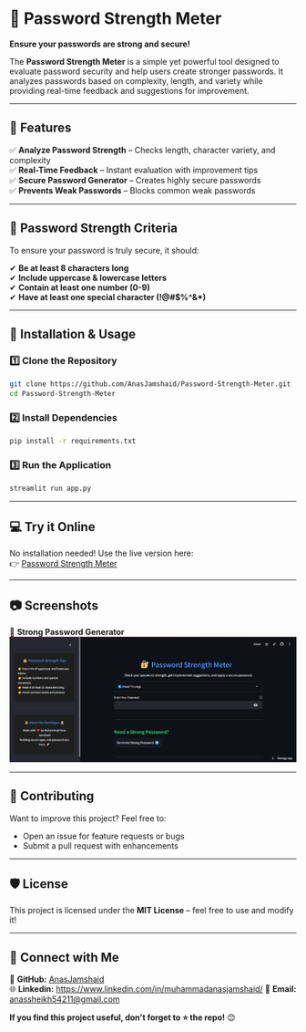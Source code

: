 # 🔐 Password Strength Meter

**Ensure your passwords are strong and secure!**

The **Password Strength Meter** is a simple yet powerful tool designed to evaluate password security and help users create stronger passwords. It analyzes passwords based on complexity, length, and variety while providing real-time feedback and suggestions for improvement.

---

## 🚀 Features

✅ **Analyze Password Strength** – Checks length, character variety, and complexity  
✅ **Real-Time Feedback** – Instant evaluation with improvement tips  
✅ **Secure Password Generator** – Creates highly secure passwords  
✅ **Prevents Weak Passwords** – Blocks common weak passwords  

---

## 🎯 Password Strength Criteria

To ensure your password is truly secure, it should:

✔ **Be at least 8 characters long**  
✔ **Include uppercase & lowercase letters**  
✔ **Contain at least one number (0-9)**  
✔ **Have at least one special character (!@#$%^&*)**  

---

## 🔧 Installation & Usage

### 1️⃣ Clone the Repository
```bash
git clone https://github.com/AnasJamshaid/Password-Strength-Meter.git
cd Password-Strength-Meter
```

### 2️⃣ Install Dependencies
```bash
pip install -r requirements.txt
```

### 3️⃣ Run the Application
```bash
streamlit run app.py
```

---

## 💻 Try it Online
No installation needed! Use the live version here:  
👉 [Password Strength Meter](https://password-strength-meter-by-muhammadanasjamshaid.streamlit.app/)  

---

## 📷 Screenshots

🔹 **Strong Password Generator**   
![Password Strength Meter Screenshot](./Screenshot%202025-03-05%20005815.png)  

---

## 🤝 Contributing

Want to improve this project? Feel free to:
- Open an issue for feature requests or bugs
- Submit a pull request with enhancements

---

## 🛡 License
This project is licensed under the **MIT License** – feel free to use and modify it!

---

## 🔗 Connect with Me

💼 **GitHub:** [AnasJamshaid](https://github.com/AnasJamshaid)  
🌐 **Linkedin:** https://www.linkedin.com/in/muhammadanasjamshaid/ 
📧 **Email:** anassheikh54211@gmail.com  

**If you find this project useful, don't forget to ⭐ the repo!** 😊
